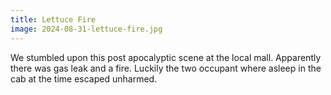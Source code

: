 ```yaml
---
title: Lettuce Fire
image: 2024-08-31-lettuce-fire.jpg
---
```


We stumbled upon this post apocalyptic scene at the local mall. Apparently there
was gas leak and a fire. Luckily the two occupant where asleep in the cab at the
time escaped unharmed.

<!--more-->
